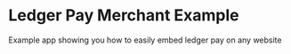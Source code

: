 # Ledger Pay Merchant Example

Example app showing you how to easily embed ledger pay on any website
